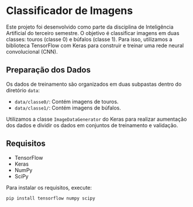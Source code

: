 # Classificador de Imagens

Este projeto foi desenvolvido como parte da disciplina de Inteligência Artificial do terceiro semestre. O objetivo é classificar imagens em duas classes: touros (classe 0) e búfalos (classe 1). Para isso, utilizamos a biblioteca TensorFlow com Keras para construir e treinar uma rede neural convolucional (CNN).

## Preparação dos Dados

Os dados de treinamento são organizados em duas subpastas dentro do diretório `data`:

- `data/classe0/`: Contém imagens de touros.
- `data/classe1/`: Contém imagens de búfalos.

Utilizamos a classe `ImageDataGenerator` do Keras para realizar aumentação dos dados e dividir os dados em conjuntos de treinamento e validação.

## Requisitos

- TensorFlow
- Keras
- NumPy
- SciPy

Para instalar os requisitos, execute:

```bash
pip install tensorflow numpy scipy
